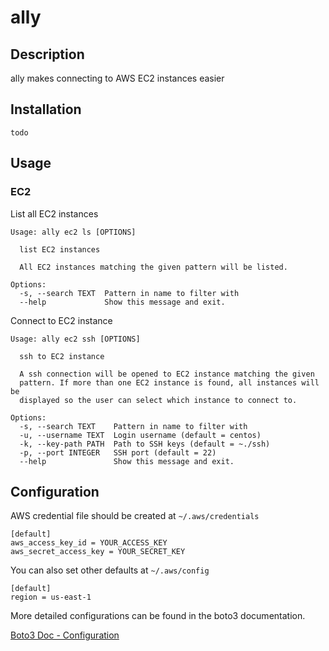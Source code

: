 ally
==========

## Description ##

ally makes connecting to AWS EC2 instances easier

## Installation ##

```
todo
```

## Usage ##


### EC2 ###

List all EC2 instances

```
Usage: ally ec2 ls [OPTIONS]

  list EC2 instances

  All EC2 instances matching the given pattern will be listed.

Options:
  -s, --search TEXT  Pattern in name to filter with
  --help             Show this message and exit.
```

Connect to EC2 instance

```
Usage: ally ec2 ssh [OPTIONS]

  ssh to EC2 instance

  A ssh connection will be opened to EC2 instance matching the given
  pattern. If more than one EC2 instance is found, all instances will be
  displayed so the user can select which instance to connect to.

Options:
  -s, --search TEXT    Pattern in name to filter with
  -u, --username TEXT  Login username (default = centos)
  -k, --key-path PATH  Path to SSH keys (default = ~./ssh)
  -p, --port INTEGER   SSH port (default = 22)
  --help               Show this message and exit.
```


## Configuration ##

AWS credential file should be created at ```~/.aws/credentials```

```
[default]
aws_access_key_id = YOUR_ACCESS_KEY
aws_secret_access_key = YOUR_SECRET_KEY
```


You can also set other defaults at ```~/.aws/config```

```
[default]
region = us-east-1
```

More detailed configurations can be found in the boto3 documentation.

[Boto3 Doc - Configuration](http://boto3.readthedocs.org/en/latest/guide/configuration.html#guide-configuration)